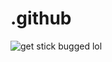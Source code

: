 # .github
![get stick bugged lol](https://media.tenor.com/images/333cf6c5b1aed66544e8b873cb2e4e2b/tenor.gif)
